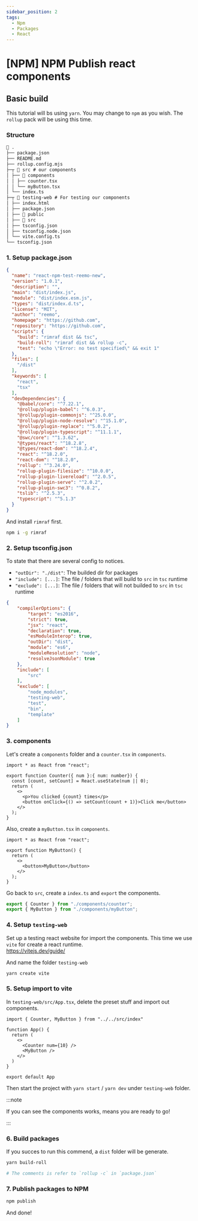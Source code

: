 ```yaml
---
sidebar_position: 2
tags:
  - Npm
  - Packages
  - React
---
```


# [NPM] NPM Publish react components

## Basic build

This tutorial will bs using `yarn`. You may change to `npm` as you wish.
The `rollup` pack will be using this time.

### Structure
```md 
📂 .
├── package.json     
├── README.md        
├── rollup.config.mjs
├─┬ 📂 src # our components  
│ ├── 📂 components 
│ │ ├── counter.tsx  
│ │ └── myButton.tsx
│ └── index.ts       
├─┬ 📂 testing-web # For testing our components  
│ ├── index.html     
│ ├── package.json   
│ ├── 📂 public      
│ ├── 📂 src
│ ├── tsconfig.json
│ ├── tsconfig.node.json
│ └── vite.config.ts
└── tsconfig.json
```

### 1. Setup package.json
```json title="package.json"
{
  "name": "react-npm-test-reemo-new",
  "version": "1.0.1",
  "description": "",
  "main": "dist/index.js",
  "module": "dist/index.esm.js",
  "types": "dist/index.d.ts",
  "license": "MIT",
  "author": "reemo",
  "homepage": "https://github.com",
  "repository": "https://github.com",
  "scripts": {
    "build": "rimraf dist && tsc",
    "build-roll": "rimraf dist && rollup -c",
    "test": "echo \"Error: no test specified\" && exit 1"
  },
  "files": [
    "/dist"
  ],
  "keywords": [
    "react",
    "tsx"
  ],
  "devDependencies": {
    "@babel/core": "^7.22.1",
    "@rollup/plugin-babel": "^6.0.3",
    "@rollup/plugin-commonjs": "^25.0.0",
    "@rollup/plugin-node-resolve": "^15.1.0",
    "@rollup/plugin-replace": "^5.0.2",
    "@rollup/plugin-typescript": "^11.1.1",
    "@swc/core": "^1.3.62",
    "@types/react": "^18.2.8",
    "@types/react-dom": "^18.2.4",
    "react": "^18.2.0",
    "react-dom": "^18.2.0",
    "rollup": "^3.24.0",
    "rollup-plugin-filesize": "^10.0.0",
    "rollup-plugin-livereload": "^2.0.5",
    "rollup-plugin-serve": "^2.0.2",
    "rollup-plugin-swc3": "^0.8.2",
    "tslib": "^2.5.3",
    "typescript": "^5.1.3"
  }
}
```

And install `rimraf` first.
```bash
npm i -g rimraf
```

### 2. Setup tsconfig.json

To state that there are several config to notices.

- `"outDir": "./dist"`: The builded dir for packages
- `"include": [...]`: The file / folders that will build to `src` in `tsc` runtime
- `"exclude": [...]`: The file / folders that will not builded to `src` in `tsc` runtime

```json title="tsconfig.json"
{
    "compilerOptions": {
        "target": "es2016",
        "strict": true,
        "jsx": "react",
        "declaration": true,
        "esModuleInterop": true,
        "outDir": "dist",
        "module": "es6",
        "moduleResolution": "node",
        "resolveJsonModule": true
    },
    "include": [
        "src"
    ],
    "exclude": [
        "node_modules",
        "testing-web",
        "test",
        "bin",
        "template"
    ]
}
```

### 3. components

Let's create a `components` folder and a `counter.tsx` in `components`.

```tsx title="src/components/counter.tsx"
import * as React from "react";

export function Counter({ num }:{ num: number}) {
  const [count, setCount] = React.useState(num || 0);
  return (
    <>
      <p>You clicked {count} times</p>
      <button onClick={() => setCount(count + 1)}>Click me</button>
    </>
  );
}
```

Also, create a `myButton.tsx` in `components`.

```tsx title="src/components/myButton.tsx"
import * as React from "react";

export function MyButton() {
  return (
    <>
      <button>MyButton</button>
    </>
  );
}
```

Go back to `src`, create a `index.ts` and `export` the components.

```ts title="src/utils/index.ts"
export { Counter } from "./components/counter";
export { MyButton } from "./components/myButton";
```

### 4. Setup `testing-web`
Set up a testing react website for import the components. This time we use `vite` for create a react runtime.  
https://vitejs.dev/guide/   

And name the folder `testing-web`

```bash
yarn create vite
```

### 5. Setup import to vite
In `testing-web/src/App.tsx`, delete the preset stuff and import out components.
```tsx title="testing-web/src/App.tsx"
import { Counter, MyButton } from "../../src/index"

function App() {
  return (
    <>
      <Counter num={10} />
      <MyButton />
    </>
  )
}

export default App
```

Then start the project with `yarn start` / `yarn dev` under `testing-web` folder.

:::note

If you can see the components works, means you are ready to go!

:::


### 6. Build packages
If you succes to run this commend, a `dist` folder will be generate.
```bash
yarn build-roll

# The comments is refer to `rollup -c` in `package.json`
```

### 7. Publish packages to NPM
```bash
npm publish
```

And done!
